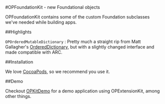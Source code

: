 #OPFoundationKit - new Foundational objects

OPFoundationKit contains some of the custom Foundation subclasses we've needed while building apps.

##Highlights

`OPOrderedMutableDictionary` : Pretty much a straight rip from Matt Gallagher's [OrderedDictionary](http://cocoawithlove.com/2008/12/ordereddictionary-subclassing-cocoa.html), but with a slightly changed interface and made compatible with ARC.

##Installation

We love [CocoaPods](http://github.com/cocoapods/cocoapods), so we recommend you use it.

##Demo

Checkout [OPKitDemo](http://www.opetopic.com) for a demo application using OPExtensionKit, among other things.
